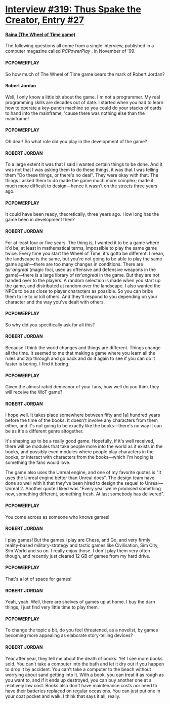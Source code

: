 # [Interview #319: Thus Spake the Creator, Entry #27](https://www.theoryland.com/intvmain.php?i=319#27)

#### [Raina (The Wheel of Time game)](http://www.oocities.org/area51/stargate/8513/creator-game.htm)

The following questions all come from a single interview, published in a computer magazine called
*PCPowerPlay*
, in November of '99.

#### PCPOWERPLAY

So how much of The Wheel of Time game bears the mark of Robert Jordan?

#### Robert Jordan

Well, I only know a little bit about the game. I'm not a programmer. My real programming skills are decades out of date. I started when you had to learn how to operate a key-punch machine so you could do your stacks of cards to hand into the mainframe, 'cause there was nothing else than the mainframe!

#### PCPOWERPLAY

Oh dear! So what role did you play in the development of the game?

#### ROBERT JORDAN

To a large extent it was that I said I wanted certain things to be done. And it was not that I was asking them to do these things, it was that I was telling them "Do these things, or there's no deal". They were okay with that. The things I asked them to do made the game much more complex; made it much more difficult to design—hence it wasn't on the streets three years ago.

#### PCPOWERPLAY

It could have been ready, theoretically, three years ago. How long has the game been in development then?

#### ROBERT JORDAN

For at least four or five years. The thing is, I wanted it to be a game where it'd be, at least in mathematical terms, impossible to play the same game twice. Every time you start the Wheel of Time, it's gotta be different. I mean, the landscape is the same, but you're not going to be able to play the same game again—there are too many changes in conditions. There are
*ter'angreal*
(magic foci, used as offensive and defensive weapons in the game)—there is a large library of
*ter'angreal*
in the game. But they are not handed over to the players. A random selection is made when you start up the game, and distributed at random over the landscape. I also wanted the NPCs to be as close to player characters as possible. So you can bribe them to lie to or kill others. And they'll respond to you depending on your character and the way you've dealt with others.

#### PCPOWERPLAY

So why did you specifically ask for all this?

#### ROBERT JORDAN

Because I think the world changes and things are different. Things change all the time. It seemed to me that making a game where you learn all the rules and zip through and go back and do it again to see if you can do it faster is boring. I find it boring.

#### PCPOWERPLAY

Given the almost rabid demeanor of your fans, how well do you think they will receive the WoT game?

#### ROBERT JORDAN

I hope well. It takes place somewhere between fifty and [a] hundred years before the time of the books. It doesn't involve any characters from them either, and it's not going to be exactly like the books—there's no way it can be as it's a different genre altogether.

It's shaping up to be a really good game. Hopefully, if it's well received, there will be modules that take people more into the world as it exists in the books, and possibly even modules where people play characters in the books, or interact with characters from the books—which I'm hoping is something the fans would love.

The game also uses the Unreal engine, and one of my favorite quotes is "It uses the Unreal engine better than Unreal does". The design team have done so well with it that they've been hired to design the sequel to Unreal—Unreal 2. Another quote I liked was "Every year we're promised something new, something different, something fresh. At last somebody has delivered".

#### PCPOWERPLAY

You come across as someone who knows games!

#### ROBERT JORDAN

I play games! But the games I play are Chess, and Go, and very firmly reality-based military-strategy and tactic games like Civilisation, Sim City, Sim World and so on. I really enjoy those. I don't play them very often though, and recently just cleared 12 GB of games from my hard drive.

#### PCPOWERPLAY

That's a lot of space for games!

#### ROBERT JORDAN

Yeah, yeah. Well, there are shelves of games up at home. I buy the darn things, I just find very little time to play them.

#### PCPOWERPLAY

To change the topic a bit, do you feel threatened, as a novelist, by games becoming more appealing as elaborate story-telling devices?

#### ROBERT JORDAN

Year after year, they tell me about the death of books. Yet I see more books sold. You can't take a computer into the bath and let it dry out if you happen to drop it by accident. You can't take a computer to the beach without worrying about sand getting into it. With a book, you can treat it as rough as you want to, and if it ends up destroyed, you can buy another one at a relatively low cost. Books also don't have maintenance costs nor need to have their batteries replaced on regular occasions. You can just put one in your coat pocket and walk. I think that says it all, really.

